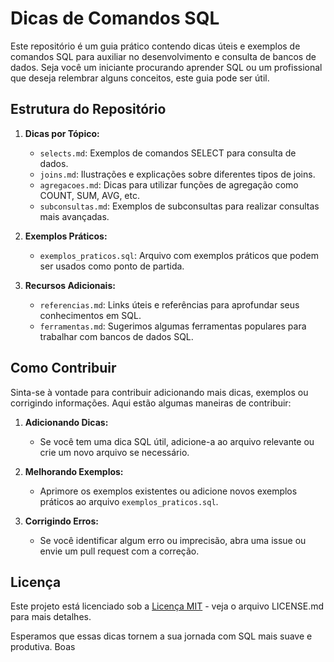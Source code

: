 # Dicas de Comandos SQL

Este repositório é um guia prático contendo dicas úteis e exemplos de comandos SQL para auxiliar no desenvolvimento e consulta de bancos de dados. Seja você um iniciante procurando aprender SQL ou um profissional que deseja relembrar alguns conceitos, este guia pode ser útil.

## Estrutura do Repositório

1. **Dicas por Tópico:**
   - `selects.md`: Exemplos de comandos SELECT para consulta de dados.
   - `joins.md`: Ilustrações e explicações sobre diferentes tipos de joins.
   - `agregacoes.md`: Dicas para utilizar funções de agregação como COUNT, SUM, AVG, etc.
   - `subconsultas.md`: Exemplos de subconsultas para realizar consultas mais avançadas.

2. **Exemplos Práticos:**
   - `exemplos_praticos.sql`: Arquivo com exemplos práticos que podem ser usados como ponto de partida.

3. **Recursos Adicionais:**
   - `referencias.md`: Links úteis e referências para aprofundar seus conhecimentos em SQL.
   - `ferramentas.md`: Sugerimos algumas ferramentas populares para trabalhar com bancos de dados SQL.

## Como Contribuir

Sinta-se à vontade para contribuir adicionando mais dicas, exemplos ou corrigindo informações. Aqui estão algumas maneiras de contribuir:

1. **Adicionando Dicas:**
   - Se você tem uma dica SQL útil, adicione-a ao arquivo relevante ou crie um novo arquivo se necessário.

2. **Melhorando Exemplos:**
   - Aprimore os exemplos existentes ou adicione novos exemplos práticos ao arquivo `exemplos_praticos.sql`.

3. **Corrigindo Erros:**
   - Se você identificar algum erro ou imprecisão, abra uma issue ou envie um pull request com a correção.

## Licença

Este projeto está licenciado sob a [Licença MIT](LICENSE.md) - veja o arquivo LICENSE.md para mais detalhes.

Esperamos que essas dicas tornem a sua jornada com SQL mais suave e produtiva. Boas
